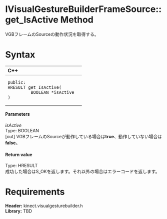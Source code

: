 IVisualGestureBuilderFrameSource::get\_IsActive Method  
======================================================  

VGBフレームのSourceの動作状況を取得する。 <span id="syntaxSection"></span>

Syntax  
======  

<table>
<colgroup>
<col width="100%" />
</colgroup>
<thead>
<tr class="header">
<th align="left">C++</th>
</tr>
</thead>
<tbody>
<tr class="odd">
<td align="left"><pre><code>public:  
HRESULT get_IsActive(  
         BOOLEAN *isActive  
)</code></pre></td>
</tr>
</tbody>
</table>

<span id="ID4EG"></span>
#### Parameters  

*isActive*    
Type: BOOLEAN  
[out] VGBフレームのSourceが動作している場合は**true**、動作していない場合は**false**。  

<span id="ID4EP"></span>
#### Return value  

Type: HRESULT  
成功した場合はS\_OKを返します。それ以外の場合はエラーコードを返します。  

<span id="requirements"></span>

Requirements  
============  

**Header:** kinect.visualgesturebuilder.h  
**Library:** TBD  



<!--Please do not edit the data in the comment block below.-->
<!--
TOCTitle : get_IsActive Method
RLTitle : IVisualGestureBuilderFrameSource::get_IsActive Method
KeywordK : get_IsActive method
KeywordK : IVisualGestureBuilderFrameSource::get_IsActive method
KeywordF : IVisualGestureBuilderFrameSource::get_IsActive
KeywordF : get_IsActive
KeywordF : Microsoft.Kinect.visualgesturebuilder.IVisualGestureBuilderFrameSource.get_IsActive(BOOLEAN@)
KeywordA : M:Microsoft.Kinect.visualgesturebuilder.IVisualGestureBuilderFrameSource.get_IsActive(BOOLEAN@)
AssetID : M:Microsoft.Kinect.visualgesturebuilder.IVisualGestureBuilderFrameSource.get_IsActive(BOOLEAN@)
Locale : en-us
CommunityContent : 1
APIType : Managed
APILocation : 
APIName : Microsoft.Kinect.visualgesturebuilder.IVisualGestureBuilderFrameSource::get_IsActive
TargetOS : Windows
TopicType : kbSyntax
DevLang : C++
DocSet : K4Wv2
ProjType : K4Wv2Proj
Technology : Kinect for Windows
Product : Kinect for Windows SDK v2
productversion : 20
-->
